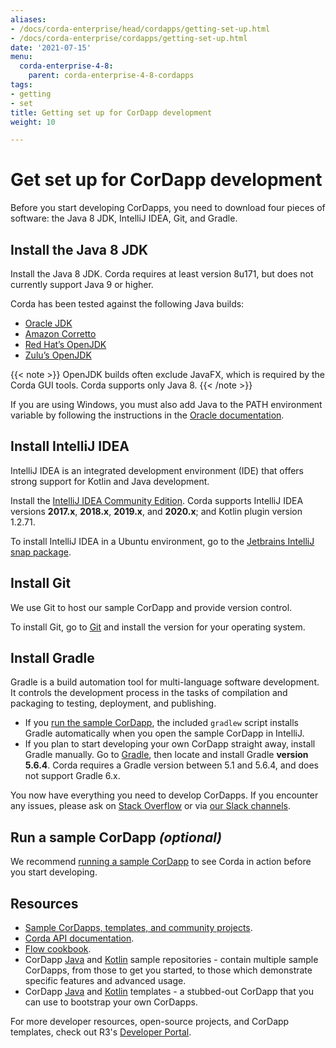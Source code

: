 ```yaml
---
aliases:
- /docs/corda-enterprise/head/cordapps/getting-set-up.html
- /docs/corda-enterprise/cordapps/getting-set-up.html
date: '2021-07-15'
menu:
  corda-enterprise-4-8:
    parent: corda-enterprise-4-8-cordapps
tags:
- getting
- set
title: Getting set up for CorDapp development
weight: 10

---
```


# Get set up for CorDapp development

Before you start developing CorDapps, you need to download four pieces of software: the Java 8 JDK, IntelliJ IDEA, Git, and Gradle.

## Install the Java 8 JDK

Install the Java 8 JDK. Corda requires at least version 8u171, but does not currently support Java 9 or higher.

Corda has been tested against the following Java builds:

  * [Oracle JDK](https://www.oracle.com/technetwork/java/javase/downloads/jdk8-downloads-2133151.html)
  * [Amazon Corretto](https://aws.amazon.com/corretto/)
  * [Red Hat’s OpenJDK](https://developers.redhat.com/products/openjdk/overview/)
  * [Zulu’s OpenJDK](https://www.azul.com/)

{{< note >}}
  OpenJDK builds often exclude JavaFX, which is required by the Corda GUI tools. Corda supports only Java 8.
  {{< /note >}}

If you are using Windows, you must also add Java to the PATH environment variable by following the instructions in the [Oracle documentation](https://docs.oracle.com/javase/7/docs/webnotes/install/windows/jdk-installation-windows.html#path).

## Install IntelliJ IDEA

IntelliJ IDEA is an integrated development environment (IDE) that offers strong support for Kotlin and Java development.

Install the [IntelliJ IDEA Community Edition](https://www.jetbrains.com/idea/). Corda supports IntelliJ IDEA versions **2017.x**, **2018.x**, **2019.x**, and **2020.x**; and Kotlin plugin version 1.2.71.


To install IntelliJ IDEA in a Ubuntu environment, go to the [Jetbrains IntelliJ snap package](https://snapcraft.io/intellij-idea-community).

## Install Git

We use Git to host our sample CorDapp and provide version control.

To install Git, go to [Git](https://git-scm.com/) and install the version for your operating system.

## Install Gradle

Gradle is a build automation tool for multi-language software development. It controls the development process in the tasks of compilation and packaging to testing, deployment, and publishing.

* If you [run the sample CorDapp](tutorial-cordapp.md), the included `gradlew` script installs Gradle automatically when you open the sample CorDapp in IntelliJ.
* If you plan to start developing your own CorDapp straight away, install Gradle manually. Go to [Gradle](https://gradle.org/releases/), then locate and install Gradle **version 5.6.4**. Corda requires a Gradle version between 5.1 and 5.6.4, and does not support Gradle 6.x.

You now have everything you need to develop CorDapps. If you encounter any issues, please ask on [Stack Overflow](https://stackoverflow.com/questions/tagged/corda) or via [our Slack channels](http://slack.corda.net/).

## Run a sample CorDapp *(optional)*

We recommend [running a sample CorDapp](tutorial-cordapp.md) to see Corda in action before you start developing.

## Resources

* [Sample CorDapps, templates, and community projects](https://www.corda.net/samples/).
* [Corda API documentation](../../../../../../en/api-ref.html).
* [Flow cookbook](flow-cookbook.md).
* CorDapp [Java](https://github.com/corda/samples-java) and [Kotlin](https://github.com/corda/samples-kotlin) sample repositories - contain multiple sample CorDapps, from those to get you started, to those which demonstrate specific features and advanced usage.
* CorDapp [Java](https://github.com/corda/cordapp-template-java) and [Kotlin](https://github.com/corda/cordapp-template-kotlin) templates - a stubbed-out CorDapp that you can use to bootstrap your own CorDapps.

For more developer resources, open-source projects, and CorDapp templates, check out R3's [Developer Portal](https://developer.r3.com/corda/).